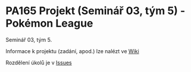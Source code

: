 # PA165 Projekt (Seminář 03, tým 5) - Pokémon League

Seminář 03, tým 5.

Informace k projektu (zadání, apod.) lze nalézt ve [Wiki](https://github.com/pavelkouril/pa165-pkmn-league/wiki)

Rozdělení úkolů je v [Issues](https://github.com/pavelkouril/pa165-pkmn-league/issues)

